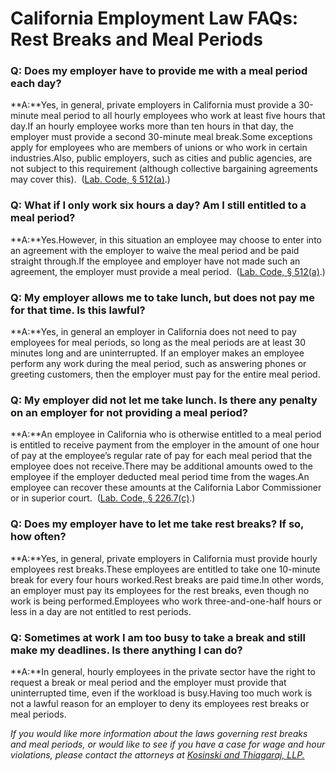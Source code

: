 # California Employment Law FAQs:  Rest Breaks and Meal Periods

### **Q: Does my employer have to provide me with a meal period each day?**

**A:**Yes, in general, private employers in California must provide a 30-minute meal period to all hourly employees who work at least five hours that day.If an hourly employee works more than ten hours in that day, the employer must provide a second 30-minute meal break.Some exceptions apply for employees who are members of unions or who work in certain industries.Also, public employers, such as cities and public agencies, are not subject to this requirement (although collective bargaining agreements may cover this).  ([Lab. Code, § 512(a)](http://www.leginfo.ca.gov/cgi-bin/displaycode?section=lab&group=00001-01000&file=500-558).)

### **Q: What if I only work six hours a day? Am I still entitled to a meal period?**

**A:**Yes.However, in this situation an employee may choose to enter into an agreement with the employer to waive the meal period and be paid straight through.If the employee and employer have not made such an agreement, the employer must provide a meal period.  ([Lab. Code, § 512(a)](http://www.leginfo.ca.gov/cgi-bin/displaycode?section=lab&group=00001-01000&file=500-558).)

### **Q: My employer allows me to take lunch, but does not pay me for that time. Is this lawful?**

**A:**Yes, in general an employer in California does not need to pay employees for meal periods, so long as the meal periods are at least 30 minutes long and are uninterrupted. If an employer makes an employee perform any work during the meal period, such as answering phones or greeting customers, then the employer must pay for the entire meal period.

### **Q: My employer did not let me take lunch. Is there any penalty on an employer for not providing a meal period?**

**A:**An employee in California who is otherwise entitled to a meal period is entitled to receive payment from the employer in the amount of one hour of pay at the employee’s regular rate of pay for each meal period that the employee does not receive.There may be additional amounts owed to the employee if the employer deducted meal period time from the wages.An employee can recover these amounts at the California Labor Commissioner or in superior court.  ([Lab. Code, § 226.7(c)](http://www.leginfo.ca.gov/cgi-bin/displaycode?section=lab&group=00001-01000&file=200-244).)

### **Q: Does my employer have to let me take rest breaks? If so, how often?**

**A:**Yes, in general, private employers in California must provide hourly employees rest breaks.These employees are entitled to take one 10-minute break for every four hours worked.Rest breaks are paid time.In other words, an employer must pay its employees for the rest breaks, even though no work is being performed.Employees who work three-and-one-half hours or less in a day are not entitled to rest periods.

### **Q: Sometimes at work I am too busy to take a break and still make my deadlines. Is there anything I can do?**

**A:**In general, hourly employees in the private sector have the right to request a break or meal period and the employer must provide that uninterrupted time, even if the workload is busy.Having too much work is not a lawful reason for an employer to deny its employees rest breaks or meal periods.

_If you would like more information about the laws governing rest breaks and meal periods, or would like to see if you have a case for wage and hour violations, please contact the attorneys at [Kosinski and Thiagaraj, LLP.](/home)_